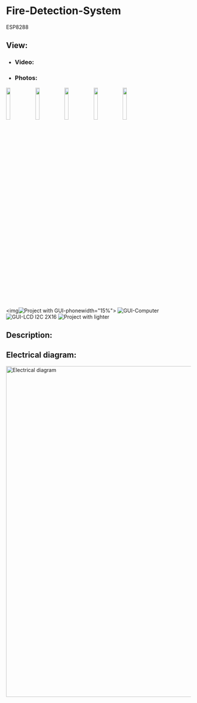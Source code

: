 # Fire-Detection-System

ESP8288

## View:
- ### Video:

- ### Photos:

<img src="(https://github.com/user-attachments/assets/302fe537-3933-4a98-8770-11d751a64caa.jpg" width="15%"></img> <img src="https://user-images.githubusercontent.com/96941609/227784083-b1a2a269-6ddc-4171-aff7-53a282d1592e.jpg" width="15%"></img> <img src="https://user-images.githubusercontent.com/96941609/227784084-c19cec82-79f6-48cb-9a64-520c57b61361.jpg" width="15%"></img> <img src="https://user-images.githubusercontent.com/96941609/227784093-3b3ce2e0-badb-46a0-94c4-83cdf191aa7b.jpg" width="15%"></img> <img src="https://user-images.githubusercontent.com/96941609/227784095-9250588e-16a3-4092-9a58-9cd7c17b994b.jpg" width="15%"></img> 


<img![Project with GUI-phone](https://github.com/user-attachments/assets/302fe537-3933-4a98-8770-11d751a64caa)width="15%"></img>
![GUI-Computer](https://github.com/user-attachments/assets/cfe1504e-c093-447e-a5c6-2fea8bb7ef01)
![GUI-LCD I2C 2X16](https://github.com/user-attachments/assets/45ecedb3-f161-4676-9b5b-75babf77064a)
![Project with lighter](https://github.com/user-attachments/assets/7e94e1fc-8e90-4af9-aafb-625ea394c0aa)

## Description:
## Electrical diagram:
<img width="902" alt="Electrical diagram" src="https://github.com/user-attachments/assets/1880fa60-6480-4ad0-aa2c-f4179d125edc">
